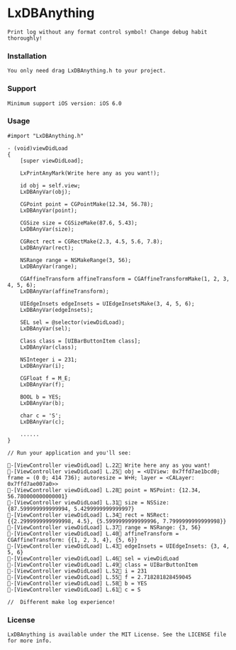 # LxDBAnything
    Print log without any format control symbol! Change debug habit thoroughly!

### Installation
    You only need drag LxDBAnything.h to your project.

### Support
    Minimum support iOS version: iOS 6.0

### Usage

    #import "LxDBAnything.h"

    - (void)viewDidLoad
    {
        [super viewDidLoad];

        LxPrintAnyMark(Write here any as you want!);

        id obj = self.view;
        LxDBAnyVar(obj);

        CGPoint point = CGPointMake(12.34, 56.78);
        LxDBAnyVar(point);

        CGSize size = CGSizeMake(87.6, 5.43);
        LxDBAnyVar(size);

        CGRect rect = CGRectMake(2.3, 4.5, 5.6, 7.8);
        LxDBAnyVar(rect);

        NSRange range = NSMakeRange(3, 56);
        LxDBAnyVar(range);

        CGAffineTransform affineTransform = CGAffineTransformMake(1, 2, 3, 4, 5, 6);
        LxDBAnyVar(affineTransform);

        UIEdgeInsets edgeInsets = UIEdgeInsetsMake(3, 4, 5, 6);
        LxDBAnyVar(edgeInsets);

        SEL sel = @selector(viewDidLoad);
        LxDBAnyVar(sel);

        Class class = [UIBarButtonItem class];
        LxDBAnyVar(class);

        NSInteger i = 231;
        LxDBAnyVar(i);

        CGFloat f = M_E;
        LxDBAnyVar(f);

        BOOL b = YES;
        LxDBAnyVar(b);

        char c = 'S';
        LxDBAnyVar(c);

        ......
    }

    // Run your application and you'll see:

    🎈-[ViewController viewDidLoad] L.22📍 Write here any as you want!
    🎈-[ViewController viewDidLoad] L.25📍 obj = <UIView: 0x7ffd7ae1bcd0; frame = (0 0; 414 736); autoresize = W+H; layer = <CALayer: 0x7ffd7ae007a0>>
    🎈-[ViewController viewDidLoad] L.28📍 point = NSPoint: {12.34, 56.780000000000001}
    🎈-[ViewController viewDidLoad] L.31📍 size = NSSize: {87.599999999999994, 5.4299999999999997}
    🎈-[ViewController viewDidLoad] L.34📍 rect = NSRect: {{2.2999999999999998, 4.5}, {5.5999999999999996, 7.7999999999999998}}
    🎈-[ViewController viewDidLoad] L.37📍 range = NSRange: {3, 56}
    🎈-[ViewController viewDidLoad] L.40📍 affineTransform = CGAffineTransform: {{1, 2, 3, 4}, {5, 6}}
    🎈-[ViewController viewDidLoad] L.43📍 edgeInsets = UIEdgeInsets: {3, 4, 5, 6}
    🎈-[ViewController viewDidLoad] L.46📍 sel = viewDidLoad
    🎈-[ViewController viewDidLoad] L.49📍 class = UIBarButtonItem
    🎈-[ViewController viewDidLoad] L.52📍 i = 231
    🎈-[ViewController viewDidLoad] L.55📍 f = 2.718281828459045
    🎈-[ViewController viewDidLoad] L.58📍 b = YES
    🎈-[ViewController viewDidLoad] L.61📍 c = S

    //  Different make log experience!

### License
    LxDBAnything is available under the MIT License. See the LICENSE file for more info.